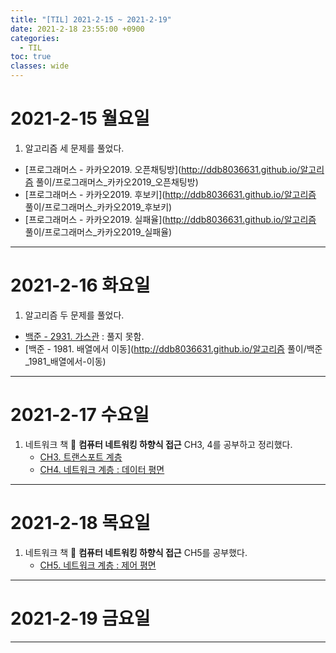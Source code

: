 ```yaml
---
title: "[TIL] 2021-2-15 ~ 2021-2-19"
date: 2021-2-18 23:55:00 +0900
categories:
  - TIL
toc: true
classes: wide
---
```


# 2021-2-15 월요일
1. 알고리즘 세 문제를 풀었다.
  - [프로그래머스 - 카카오2019. 오픈채팅방](http://ddb8036631.github.io/알고리즘 풀이/프로그래머스_카카오2019_오픈채팅방)
  - [프로그래머스 - 카카오2019. 후보키](http://ddb8036631.github.io/알고리즘 풀이/프로그래머스_카카오2019_후보키)
  - [프로그래머스 - 카카오2019. 실패율](http://ddb8036631.github.io/알고리즘 풀이/프로그래머스_카카오2019_실패율)

---

# 2021-2-16 화요일
1. 알고리즘 두 문제를 풀었다.
  - [백준 - 2931. 가스관](https://www.acmicpc.net/problem/2931) : 풀지 못함.
  - [백준 - 1981. 배열에서 이동](http://ddb8036631.github.io/알고리즘 풀이/백준_1981_배열에서-이동)

---

# 2021-2-17 수요일
1. 네트워크 책 📕 **컴퓨터 네트워킹 하향식 접근** CH3, 4를 공부하고 정리했다.
   - [CH3. 트랜스포트 계층](http://ddb8036631.github.io/네트워크/NW_트랜스포트-계층)
   - [CH4. 네트워크 계층 : 데이터 평면](http://ddb8036631.github.io/네트워크/NW_네트워크-계층-데이터-평면)

---

# 2021-2-18 목요일
1. 네트워크 책 📕 **컴퓨터 네트워킹 하향식 접근** CH5를 공부했다.
    - [CH5. 네트워크 계층 : 제어 평면](http://ddb8036631.github.io/네트워크/NW_네트워크-계층-제어-평면)

---

# 2021-2-19 금요일

---